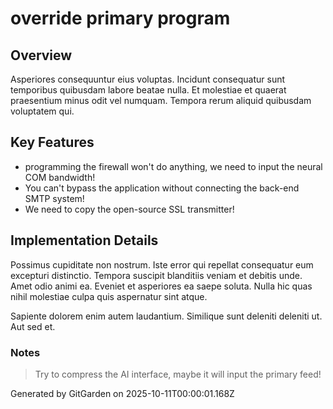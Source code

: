 # override primary program

## Overview
Asperiores consequuntur eius voluptas. Incidunt consequatur sunt temporibus quibusdam labore beatae nulla. Et molestiae et quaerat praesentium minus odit vel numquam. Tempora rerum aliquid quibusdam voluptatem qui.

## Key Features
- programming the firewall won't do anything, we need to input the neural COM bandwidth!
- You can't bypass the application without connecting the back-end SMTP system!
- We need to copy the open-source SSL transmitter!

## Implementation Details
Possimus cupiditate non nostrum. Iste error qui repellat consequatur eum excepturi distinctio. Tempora suscipit blanditiis veniam et debitis unde. Amet odio animi ea. Eveniet et asperiores ea saepe soluta. Nulla hic quas nihil molestiae culpa quis aspernatur sint atque.
 Sapiente dolorem enim autem laudantium. Similique sunt deleniti deleniti ut. Aut sed et.

### Notes
> Try to compress the AI interface, maybe it will input the primary feed!

Generated by GitGarden on 2025-10-11T00:00:01.168Z